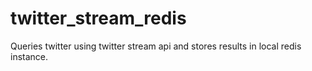twitter_stream_redis
====================

Queries twitter using twitter stream api and stores results in local redis instance.
